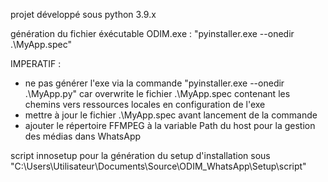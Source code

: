 projet développé sous python 3.9.x

génération du fichier éxécutable ODIM.exe : "pyinstaller.exe --onedir .\MyApp.spec"

IMPERATIF : 
- ne pas générer l'exe via la commande  "pyinstaller.exe --onedir .\MyApp.py" car overwrite le fichier .\MyApp.spec contenant les chemins vers ressources locales en configuration de l'exe
- mettre à jour le fichier .\MyApp.spec avant lancement de la commande
- ajouter le répertoire FFMPEG à la variable Path du host pour la gestion des médias dans WhatsApp


script innosetup pour la génération du setup d'installation sous "C:\Users\Utilisateur\Documents\Source\ODIM_WhatsApp\Setup\script"
